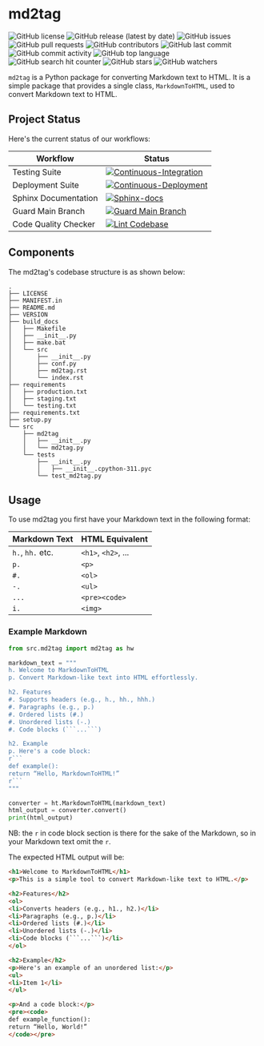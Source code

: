 # md2tag

![GitHub license](https://img.shields.io/github/license/ec-intl/md2tag)
![GitHub release (latest by date)](https://img.shields.io/github/v/release/ec-intl/md2tag)
![GitHub issues](https://img.shields.io/github/issues/ec-intl/md2tag)
![GitHub pull requests](https://img.shields.io/github/issues-pr/ec-intl/md2tag)
![GitHub contributors](https://img.shields.io/github/contributors/ec-intl/md2tag)
![GitHub last commit](https://img.shields.io/github/last-commit/ec-intl/md2tag)
![GitHub commit activity](https://img.shields.io/github/commit-activity/m/ec-intl/md2tag)
![GitHub top language](https://img.shields.io/github/languages/top/ec-intl/md2tag)
![GitHub search hit counter](https://img.shields.io/github/search/ec-intl/md2tag/md2tag)
![GitHub stars](https://img.shields.io/github/stars/ec-intl/md2tag)
![GitHub watchers](https://img.shields.io/github/watchers/ec-intl/md2tag)

`md2tag` is a Python package for converting Markdown text to HTML. It is a simple package that provides a single class, `MarkdownToHTML`, used to convert Markdown text to HTML.

## Project Status

Here's the current status of our workflows:

| Workflow                | Status |
|-------------------------|--------|
| Testing Suite  | [![Continuous-Integration](https://github.com/ec-intl/md2tag/actions/workflows/ci.yml/badge.svg)](https://github.com/ec-intl/md2tag/actions/workflows/ci.yml) |
| Deployment Suite | [![Continuous-Deployment](https://github.com/ec-intl/md2tag/actions/workflows/cd.yml/badge.svg)](https://github.com/ec-intl/md2tag/actions/workflows/cd.yml)|
| Sphinx Documentation           | [![Sphinx-docs](https://github.com/ec-intl/md2tag/actions/workflows/docs.yml/badge.svg)](https://github.com/ec-intl/md2tag/actions/workflows/docs.yml) |
| Guard Main Branch       | [![Guard Main Branch](https://github.com/ec-intl/md2tag/actions/workflows/guard.yml/badge.svg)](https://github.com/ec-intl/md2tag/actions/workflows/guard.yml) |
| Code Quality Checker    | [![Lint Codebase](https://github.com/ec-intl/md2tag/actions/workflows/super-linter.yml/badge.svg)](https://github.com/ec-intl/md2tag/actions/workflows/super-linter.yml) |

## Components

The md2tag's codebase structure is as shown below:

```plaintext
.
├── LICENSE
├── MANIFEST.in
├── README.md
├── VERSION
├── build_docs
│   ├── Makefile
│   ├── __init__.py
│   ├── make.bat
│   └── src
│       ├── __init__.py
│       ├── conf.py
│       ├── md2tag.rst
│       └── index.rst
├── requirements
│   ├── production.txt
│   ├── staging.txt
│   └── testing.txt
├── requirements.txt
├── setup.py
└── src
    ├── md2tag
    │   ├── __init__.py
    │   └── md2tag.py
    └── tests
        ├── __init__.py
        │   ├── __init__.cpython-311.pyc
        └── test_md2tag.py
```

## Usage

To use md2tag you first have your Markdown text in the following format:

| Markdown Text | HTML Equivalent |
|---------------|-------------|
| `h.`, `hh.` etc.   | `<h1>`, `<h2>`, ... |
| `p.`    | `<p>` |
| `#.`    | `<ol>` |
| `-.` | `<ul>` |
| ````...```` | `<pre><code>` |
| `i.` | `<img>` |

### Example Markdown

```python
from src.md2tag import md2tag as hw

markdown_text = """
h. Welcome to MarkdownToHTML
p. Convert Markdown-like text into HTML effortlessly.

h2. Features
#. Supports headers (e.g., h., hh., hhh.)
#. Paragraphs (e.g., p.)
#. Ordered lists (#.)
#. Unordered lists (-.)
#. Code blocks (```...```)

h2. Example
p. Here's a code block:
r```
def example():
return “Hello, MarkdownToHTML!”
r```
"""

converter = ht.MarkdownToHTML(markdown_text)
html_output = converter.convert()
print(html_output)
```

NB: the `r` in code block section is there for the sake of the Markdown, so in your Markdown text omit the `r`.

The expected HTML output will be:

```html
<h1>Welcome to MarkdownToHTML</h1>
<p>This is a simple tool to convert Markdown-like text to HTML.</p>

<h2>Features</h2>
<ol>
<li>Converts headers (e.g., h1., h2.)</li>
<li>Paragraphs (e.g., p.)</li>
<li>Ordered lists (#.)</li>
<li>Unordered lists (-.)</li>
<li>Code blocks (```...```)</li>
</ol>

<h2>Example</h2>
<p>Here's an example of an unordered list:</p>
<ul>
<li>Item 1</li>
</ul>

<p>And a code block:</p>
<pre><code>
def example_function():
return “Hello, World!”
</code></pre>
```
